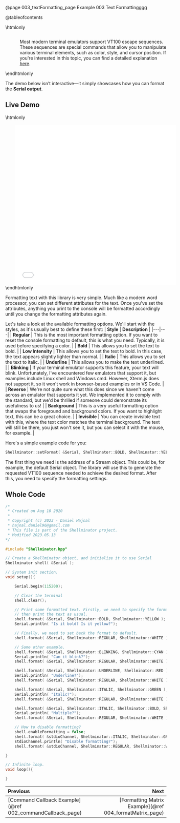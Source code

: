 @page 003_textFormatting_page Example 003 Text Formattingggg

@tableofcontents

\htmlonly
<div style="display:flex; align-items: center;">
    <div style="width:100px; height:100px; margin-right: 20px;">
        <lottie-player src="Light-bulb.json" background="transparent" speed="1" style="width: 100%; height: 100%;" direction="1" playMode="normal" loop autoplay></lottie-player>
    </div>
    <div>
        <p>Most modern terminal emulators support VT100 escape sequences. These sequences are special commands that allow you to manipulate various terminal elements, such as color, style, and cursor position. If you're interested in this topic, you can find a detailed explanation <a href='https://vt100.net/docs/vt100-ug/chapter3.html'>here</a>.
        </p>
    </div>
</div>
\endhtmlonly

The demo below isn’t interactive—it simply showcases how you can format the **Serial output**.

## Live Demo

\htmlonly
<iframe id="demoFrame" src="webExamples/003_textFormatting.html" style="height:500px;width:100%;border:none;display:block; margin-left:30px;"></iframe>
\endhtmlonly

Formatting text with this library is very simple. Much like a modern word processor, you can set different attributes for the text. Once you've set the attributes, anything you print to the console will be formatted accordingly until you change the formatting attributes again.

Let's take a look at the available formatting options. We'll start with the styles, as it's usually best to define these first:
| **Style** | **Description** |
|---|---|
| **Regular** | This is the most important formatting option. If you want to reset the console formatting to default, this is what you need. Typically, it is used before specifying a color. |
| **Bold** | This allows you to set the text to bold. |
| **Low Intensity** | This allows you to set the text to bold. In this case, the text appears slightly lighter than normal. |
| **Italic** | This allows you to set the text to italic. |
| **Underline** | This allows you to make the text underlined. |
| **Blinking** | If your terminal emulator supports this feature, your text will blink. Unfortunately, I've encountered few emulators that support it, but examples include Linux shell and Windows cmd. However, Xterm.js does not support it, so it won't work in browser-based examples or in VS Code. |
| **Reverse** | We're not quite sure what this does since we haven't come across an emulator that supports it yet. We implemented it to comply with the standard, but we'd be thrilled if someone could demonstrate its usefulness to us! |
| **Background** | This is a very useful formatting option that swaps the foreground and background colors. If you want to highlight text, this can be a great choice. |
| **Invisible** | You can create invisible text with this, where the text color matches the terminal background. The text will still be there, you just won't see it, but you can select it with the mouse, for example. |

Here's a simple example code for you:
```cpp
Shellminator::setFormat( &Serial, Shellminator::BOLD, Shellminator::YELLOW );
```
The first thing we need is the address of a Stream object. This could be, for example, the default Serial object. The library will use this to generate the requested VT100 sequence needed to achieve the desired format. After this, you need to specify the formatting settings.

## Whole Code

```cpp
/*
 * Created on Aug 10 2020
 *
 * Copyright (c) 2023 - Daniel Hajnal
 * hajnal.daniel96@gmail.com
 * This file is part of the Shellminator project.
 * Modified 2023.05.13
*/

#include "Shellminator.hpp"

// Create a Shellminator object, and initialize it to use Serial
Shellminator shell( &Serial );

// System init section.
void setup(){

    Serial.begin(115200);

    // Clear the terminal
    shell.clear();

    // Print some formatted text. Firstly, we need to specify the format,
    // then print the text as usual.
    shell.format( &Serial, Shellminator::BOLD, Shellminator::YELLOW );
    Serial.println( "Is it bold? Is it yellow?");

    // Finally, we need to set back the format to default.
    shell.format( &Serial, Shellminator::REGULAR, Shellminator::WHITE );

    // Some other example.
    shell.format( &Serial, Shellminator::BLINKING, Shellminator::CYAN );
    Serial.println( "Can it blink?");
    shell.format( &Serial, Shellminator::REGULAR, Shellminator::WHITE );

    shell.format( &Serial, Shellminator::UNDERLINE, Shellminator::RED );
    Serial.println( "Underline?");
    shell.format( &Serial, Shellminator::REGULAR, Shellminator::WHITE );

    shell.format( &Serial, Shellminator::ITALIC, Shellminator::GREEN );
    Serial.println( "Italic?");
    shell.format( &Serial, Shellminator::REGULAR, Shellminator::WHITE );

    shell.format( &Serial, Shellminator::ITALIC, Shellminator::BOLD, Shellminator::YELLOW );
    Serial.println( "Multiple?");
    shell.format( &Serial, Shellminator::REGULAR, Shellminator::WHITE );

    // How to disable formatting?
    shell.enableFormatting = false;
    shell.format( &stdioChannel, Shellminator::ITALIC, Shellminator::GREEN );
    stdioChannel.println( "Disable formatting?");
    shell.format( &stdioChannel, Shellminator::REGULAR, Shellminator::WHITE );

}

// Infinite loop.
void loop(){

}
```

<div class="section_buttons">
 
| Previous          |                         Next |
|:------------------|-----------------------------:|
|[Command Callback Example](@ref 002_commandCallback_page) | [Formatting Matrix Example](@ref 004_formatMatrix_page) |
 
</div>